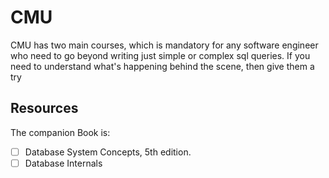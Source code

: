 # CMU
CMU has two main courses, which is mandatory for any software engineer who need to go beyond writing just simple or complex sql queries.
If you need to understand what's happening behind the scene, then give them a try


## Resources 
The companion Book is: <br>
- [ ] Database System Concepts, 5th edition.
- [ ] Database Internals
